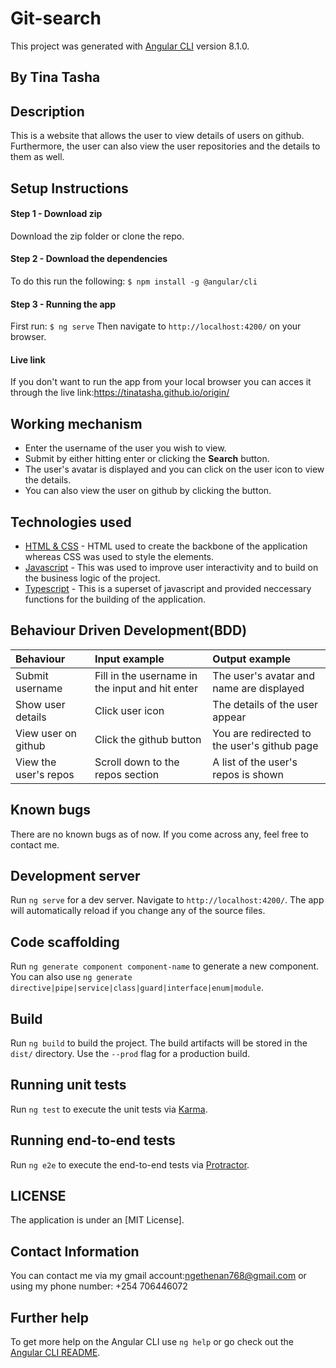 # Git-search

This project was generated with [Angular CLI](https://github.com/angular/angular-cli) version 8.1.0.

## By **Tina Tasha**


## Description
This is a website that allows the user to view details of users on github. Furthermore, the user can also view the user repositories and the details to them as well.

## Setup Instructions
#### Step 1 - Download zip
Download the zip folder or clone the repo.

#### Step 2 - Download the dependencies
To do this run the following:
`$ npm install -g @angular/cli`

#### Step 3 - Running the app
First run:
`$ ng serve`
Then navigate to `http://localhost:4200/` on your browser.

#### Live link
If you don't want to run the app from your local browser you can acces it through the live link:https://tinatasha.github.io/origin/

## Working mechanism
- Enter the username of the user you wish to view.
- Submit by either hitting enter or clicking the **Search** button.
- The user's avatar is displayed and you can click on the user icon to view the details.
- You can also view the user on github by clicking the button.


## Technologies used
* [HTML & CSS](https://www.w3schools.com/html/html_css.asp) - HTML used to create the backbone of the application whereas CSS was used to style the elements.
* [Javascript](https://www.javascript.com/) - This was used to improve user interactivity and to build on the business logic of the project.
* [Typescript](https://www.typescriptlang.org/) - This is a superset of javascript and provided neccessary functions for the building of the application.


## Behaviour Driven Development(BDD)
| Behaviour | Input example    | Output example |
| :------------- | :------------- | :------------- |
| Submit username | Fill in the username in the input and hit enter  | The user's avatar and name are displayed |
| Show user details | Click user icon | The details of the user appear |
| View user on github | Click the github button | You are redirected to the user's github page |
| View the user's repos | Scroll down to the repos section | A list of the user's repos is shown |


## Known bugs
There are no known bugs as of now. If you come across any, feel free to contact me.

## Development server

Run `ng serve` for a dev server. Navigate to `http://localhost:4200/`. The app will automatically reload if you change any of the source files.

## Code scaffolding

Run `ng generate component component-name` to generate a new component. You can also use `ng generate directive|pipe|service|class|guard|interface|enum|module`.

## Build

Run `ng build` to build the project. The build artifacts will be stored in the `dist/` directory. Use the `--prod` flag for a production build.

## Running unit tests

Run `ng test` to execute the unit tests via [Karma](https://karma-runner.github.io).

## Running end-to-end tests

Run `ng e2e` to execute the end-to-end tests via [Protractor](http://www.protractortest.org/).

## LICENSE
The application is under an [MIT License].


## Contact Information
You can contact me via my gmail account:ngethenan768@gmail.com or using my phone number: +254 706446072

## Further help

To get more help on the Angular CLI use `ng help` or go check out the [Angular CLI README](https://github.com/angular/angular-cli/blob/master/README.md).
